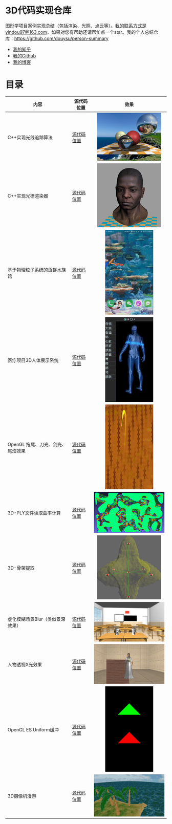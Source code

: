 # 3D代码实现仓库

图形学项目案例实现总结（包括渲染、光照、点云等）。我的联系方式是yindou97@163.com，如果对您有帮助还请帮忙点一个star。我的个人总结仓库：<https://github.com/douysu/person-summary>

- [我的知乎](https://zhuanlan.zhihu.com/c_1218472587279433728)
- [我的Github](https://github.com/douysu)
- [我的博客](https://blog.csdn.net/ModestBean)

# 目录

内容 | 源代码位置 | 效果 |
-|-|-|
C++实现光线追踪算法 | [源代码位置](./tinyraytracerYD) | <div align=center><img src="./result/tinyraytracer.jpg" width=200 ></div> |
C++实现光栅渲染器 | [源代码位置](./tinyrendererYD) | <div align=center><img src="./result/africanhead.png" width=200 ></div> |
基于物理粒子系统的鱼群水族馆 | [源代码位置](./wallpaper) | <div align=center><img src="./result/wallpaper.gif" width=150 ></div> |
医疗项目3D人体展示系统 | [源代码位置](./moving-light-strip) | <div align=center><img src="./result/moving-light-strip.gif" width=150 ></div> |
OpenGL 拖尾、刀光、剑光、尾焰效果| [源代码位置](./streak) | <div align=center><img src="./result/streak.gif" width=150 ></div> |
3D-PLY文件读取曲率计算| [源代码位置](./3D-PLY) | <img src="./result/curvature.png" width=300> |
3D-骨架提取| [源代码位置](./3D-skeleton) | <div align=center><img src="./result/skeleton.png" width=200></div> |
虚化模糊场景Blur（类似景深效果）| [源代码位置](./blur-scene-gaussian--3d) | <img src="./result/blur-scene-gaussian--3d.jpg" width=300> |
人物透视X光效果| [源代码位置](./x-ray-scene_3d) | <img src="./result/x-ray-scene_3d.png" width=300> |
OpenGL ES Uniform缓冲| [源代码位置](./opengles-uniform-buffer) |  <div align=center><img src="./result/opengles-uniform-buffer.jfif" width=150></div> |  |
3D摄像机漫游| [源代码位置](./CameraRoam) | <img src="./result/CameraRoam.jfif" width=300>  |
